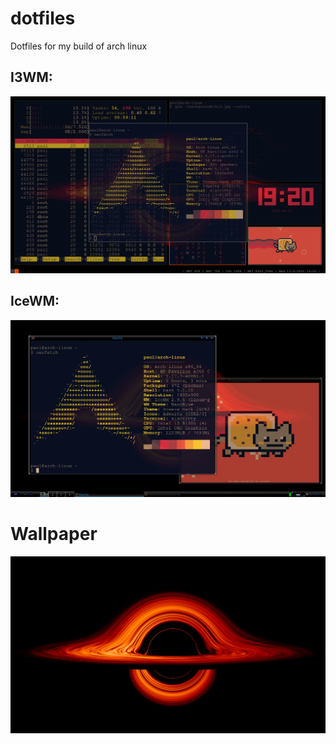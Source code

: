 # dotfiles
Dotfiles for my build of arch linux

## I3WM:

![i3wm rice](./images/i3.png)

## IceWM:

![icewm rice](./images/icewm.png)

# Wallpaper
![black hole nasa](./images/bl2.jpg)
